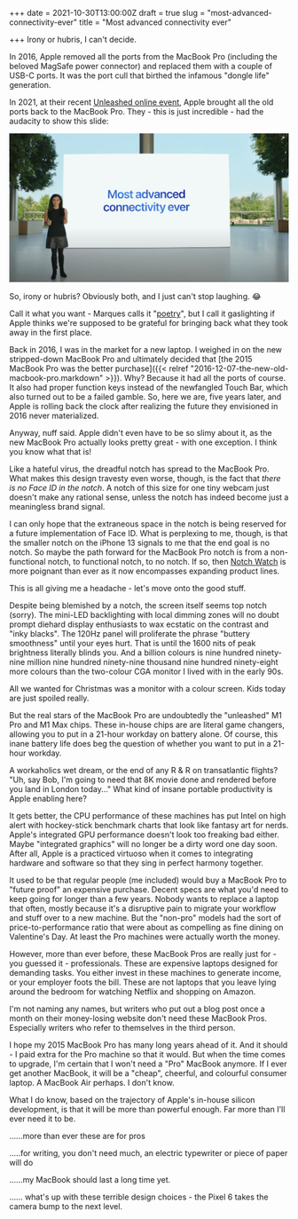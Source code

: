 +++
date = 2021-10-30T13:00:00Z
draft = true
slug = "most-advanced-connectivity-ever"
title = "Most advanced connectivity ever"

+++
Irony or hubris, I can't decide.

In 2016, Apple removed all the ports from the MacBook Pro (including the beloved MagSafe power connector) and replaced them with a couple of USB-C ports. It was the port cull that birthed the infamous "dongle life" generation.

In 2021, at their recent [Unleashed online event](https://youtu.be/exM1uajp--A), Apple brought all the old ports back to the MacBook Pro. They - this is just incredible - had the audacity to show this slide:

![](/images/most-advanced-connectivity-ever.png)

So, irony or hubris? Obviously both, and I just can't stop laughing. 😂

<!--more-->

Call it what you want - Marques calls it "[poetry](https://twitter.com/MKBHD/status/1450153948439056385?s=20)", but I call it gaslighting if Apple thinks we're supposed to be grateful for bringing back what they took away in the first place.

Back in 2016, I was in the market for a new laptop. I weighed in on the new stripped-down MacBook Pro and ultimately decided that [the 2015 MacBook Pro was the better purchase]({{< relref "2016-12-07-the-new-old-macbook-pro.markdown" >}}). Why? Because it had all the ports of course. It also had proper function keys instead of the newfangled Touch Bar, which also turned out to be a failed gamble. So, here we are, five years later, and Apple is rolling back the clock after realizing the future they envisioned in 2016 never materialized.

Anyway, nuff said. Apple didn't even have to be so slimy about it, as the new MacBook Pro actually looks pretty great - with one exception. I think you know what that is!

Like a hateful virus, the dreadful notch has spread to the MacBook Pro. What makes this design travesty even worse, though, is the fact that _there is no Face ID in the notch_. A notch of this size for one tiny webcam just doesn't make any rational sense, unless the notch has indeed become just a meaningless brand signal.

I can only hope that the extraneous space in the notch is being reserved for a future implementation of Face ID. What is perplexing to me, though, is that the smaller notch on the iPhone 13 signals to me that the end goal is no notch. So maybe the path forward for the MacBook Pro notch is from a non-functional notch, to functional notch, to no notch. If so, then [Notch Watch](https://notchwatch.carrd.co/) is more poignant than ever as it now encompasses expanding product lines.

This is all giving me a headache - let's move onto the good stuff.

Despite being blemished by a notch, the screen itself seems top notch (sorry). The mini-LED backlighting with local dimming zones will no doubt prompt diehard display enthusiasts to wax ecstatic on the contrast and "inky blacks". The 120Hz panel will proliferate the phrase "buttery smoothness" until your eyes hurt. That is until the 1600 nits of peak brightness literally blinds you. And a billion colours is nine hundred ninety-nine million nine hundred ninety-nine thousand nine hundred ninety-eight more colours than the two-colour CGA monitor I lived with in the early 90s.

All we wanted for Christmas was a monitor with a colour screen. Kids today are just spoiled really.

But the real stars of the MacBook Pro are undoubtedly the "unleashed" M1 Pro and M1 Max chips. These in-house chips are are literal game changers, allowing you to put in a 21-hour workday on battery alone. Of course, this inane battery life does beg the question of whether you want to put in a 21-hour workday.

A workaholics wet dream, or the end of any R & R on transatlantic flights? "Uh, say Bob, I'm going to need that 8K movie done and rendered before you land in London today..." What kind of insane portable productivity is Apple enabling here?

It gets better, the CPU performance of these machines has put Intel on high alert with hockey-stick benchmark charts that look like fantasy art for nerds. Apple's integrated GPU performance doesn't look too freaking bad either. Maybe "integrated graphics" will no longer be a dirty word one day soon. After all, Apple is a practiced virtuoso when it comes to integrating hardware and software so that they sing in perfect harmony together.

It used to be that regular people (me included) would buy a MacBook Pro to "future proof" an expensive purchase. Decent specs are what you'd need to keep going for longer than a few years. Nobody wants to replace a laptop that often, mostly because it's a disruptive pain to migrate your workflow and stuff over to a new machine. But the "non-pro" models had the sort of price-to-performance ratio that were about as compelling as fine dining on Valentine's Day. At least the Pro machines were actually worth the money.

However, more than ever before, these MacBook Pros are really just for - you guessed it - professionals. These are expensive laptops designed for demanding tasks. You either invest in these machines to generate income, or your employer foots the bill. These are not laptops that you leave lying around the bedroom for watching Netflix and shopping on Amazon.

I'm not naming any names, but writers who put out a blog post once a month on their money-losing website don't need these MacBook Pros. Especially writers who refer to themselves in the third person.

I hope my 2015 MacBook Pro has many long years ahead of it. And it should - I paid extra for the Pro machine so that it would. But when the time comes to upgrade, I'm certain that I won't need a "Pro" MacBook anymore. If I ever get another MacBook, it will be a "cheap", cheerful, and colourful consumer laptop. A MacBook Air perhaps. I don't know.

What I do know, based on the trajectory of Apple's in-house silicon development, is that it will be more than powerful enough. Far more than I'll ever need it to be.

......more than ever these are for pros

.....for writing, you don't need much, an electric typewriter or piece of paper will do

......my MacBook should last a long time yet. 

...... what's up with these terrible design choices - the Pixel 6 takes the camera bump to the next level.